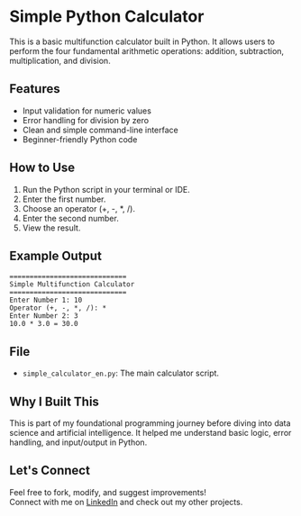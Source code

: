 
# Simple Python Calculator

This is a basic multifunction calculator built in Python. It allows users to perform the four fundamental arithmetic operations: addition, subtraction, multiplication, and division.

## Features
- Input validation for numeric values
- Error handling for division by zero
- Clean and simple command-line interface
- Beginner-friendly Python code

## How to Use
1. Run the Python script in your terminal or IDE.
2. Enter the first number.
3. Choose an operator (+, -, *, /).
4. Enter the second number.
5. View the result.

## Example Output
```
=============================
Simple Multifunction Calculator
=============================
Enter Number 1: 10  
Operator (+, -, *, /): *  
Enter Number 2: 3  
10.0 * 3.0 = 30.0
```

## File
- `simple_calculator_en.py`: The main calculator script.

## Why I Built This
This is part of my foundational programming journey before diving into data science and artificial intelligence. It helped me understand basic logic, error handling, and input/output in Python.

## Let's Connect
Feel free to fork, modify, and suggest improvements!  
Connect with me on [LinkedIn](https://www.linkedin.com) and check out my other projects.
